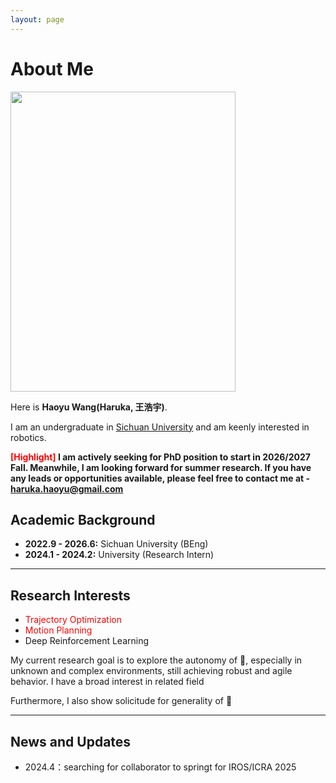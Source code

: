 ```yaml
---
layout: page
---
```


# About Me

<img src="https://roboyu.github.io/haoyu.jpg" class="floatpic" width="360" height="480">

Here is **Haoyu Wang(Haruka, 王浩宇)**.

I am an undergraduate in [Sichuan University](https://en.scu.edu.cn/) and am keenly interested in robotics.


**<font color='red'>[Highlight]</font> I am actively seeking for PhD position to start in 2026/2027 Fall. Meanwhile, I am looking forward for summer research. If you have any leads or opportunities available, please feel free to contact me at - haruka.haoyu@gmail.com**


## Academic Background

- **2022.9 - 2026.6:** Sichuan University (BEng)
- **2024.1 - 2024.2:** University (Research Intern)


---

## Research Interests

- <font color='red'>Trajectory Optimization</font>
- <font color='red'>Motion Planning</font>
- Deep Reinforcement Learning


My current research goal is to explore the autonomy of 🤖, especially in unknown and complex environments, still achieving robust and agile behavior. I have a broad interest in related field
                     
Furthermore, I also show solicitude for generality of 🤖


---

## News and Updates

- 2024.4：searching for collaborator to springt for IROS/ICRA 2025